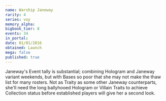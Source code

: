 ```yaml
---
name: Warship Janeway
rarity: 4
series: voy
memory_alpha:
bigbook_tier: 8
events: 34
in_portal:
date: 01/01/2016
obtained: Launch
mega: false
published: true
---
```


Janeway's Event tally is substantial; combining Hologram and Janeway variant weekends, but with Bases so poor that she may not make the thaw list for many rosters. Not as Traity as some other Janeway counterparts, she'll need the long ballyhooed Hologram or Villain Traits to achieve Collection status before established players will give her a second look.
